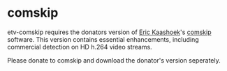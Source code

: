 # comskip

etv-comskip requires the donators version of [Eric Kaashoek](http://www.kaashoek.com/comskip/)'s [comskip](http://www.kaashoek.com/donators/) software.
This version contains essential enhancements, including commercial detection on HD h.264 video streams.

Please donate to comskip and download the donator's version seperately.
